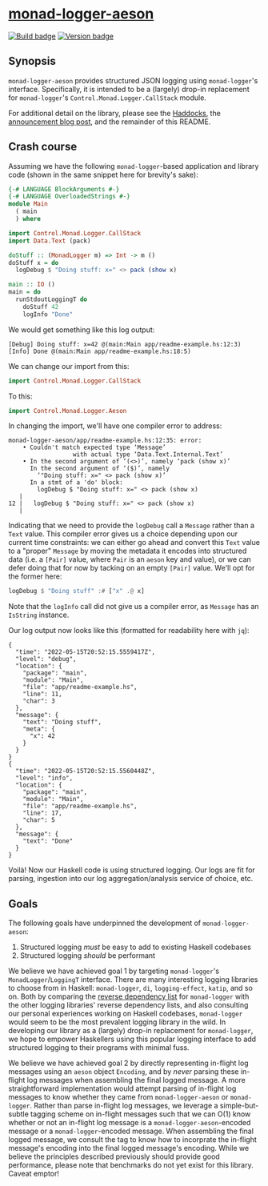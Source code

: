 # [monad-logger-aeson][]

[![Build badge][]][build]
[![Version badge][]][version]

## Synopsis

`monad-logger-aeson` provides structured JSON logging using `monad-logger`'s
interface. Specifically, it is intended to be a (largely) drop-in replacement
for `monad-logger`'s `Control.Monad.Logger.CallStack` module.

For additional detail on the library, please see the [Haddocks][], the
[announcement blog post][], and the remainder of this README.

## Crash course

Assuming we have the following `monad-logger`-based application and library code
(shown in the same snippet here for brevity's sake):

```haskell
{-# LANGUAGE BlockArguments #-}
{-# LANGUAGE OverloadedStrings #-}
module Main
  ( main
  ) where

import Control.Monad.Logger.CallStack
import Data.Text (pack)

doStuff :: (MonadLogger m) => Int -> m ()
doStuff x = do
  logDebug $ "Doing stuff: x=" <> pack (show x)

main :: IO ()
main = do
  runStdoutLoggingT do
    doStuff 42
    logInfo "Done"
```

We would get something like this log output:

```text
[Debug] Doing stuff: x=42 @(main:Main app/readme-example.hs:12:3)
[Info] Done @(main:Main app/readme-example.hs:18:5)
```

We can change our import from this:

```haskell
import Control.Monad.Logger.CallStack
```

To this:

```haskell
import Control.Monad.Logger.Aeson
```

In changing the import, we'll have one compiler error to address:

```text
monad-logger-aeson/app/readme-example.hs:12:35: error:
    • Couldn't match expected type ‘Message’
                  with actual type ‘Data.Text.Internal.Text’
    • In the second argument of ‘(<>)’, namely ‘pack (show x)’
      In the second argument of ‘($)’, namely
        ‘"Doing stuff: x=" <> pack (show x)’
      In a stmt of a 'do' block:
        logDebug $ "Doing stuff: x=" <> pack (show x)
   |
12 |   logDebug $ "Doing stuff: x=" <> pack (show x)
   |
```

Indicating that we need to provide the `logDebug` call a `Message` rather than a
`Text` value. This compiler error gives us a choice depending upon our current
time constraints: we can either go ahead and convert this `Text` value to a
"proper" `Message` by moving the metadata it encodes into structured data (i.e.
a `[Pair]` value, where `Pair` is an `aeson` key and value), or we can defer
doing that for now by tacking on an empty `[Pair]` value. We'll opt for the
former here:

```haskell
logDebug $ "Doing stuff" :# ["x" .@ x]
```

Note that the `logInfo` call did not give us a compiler error, as `Message` has
an `IsString` instance.

Our log output now looks like this (formatted for readability here with `jq`):

```jsonl
{
  "time": "2022-05-15T20:52:15.5559417Z",
  "level": "debug",
  "location": {
    "package": "main",
    "module": "Main",
    "file": "app/readme-example.hs",
    "line": 11,
    "char": 3
  },
  "message": {
    "text": "Doing stuff",
    "meta": {
      "x": 42
    }
  }
}
{
  "time": "2022-05-15T20:52:15.5560448Z",
  "level": "info",
  "location": {
    "package": "main",
    "module": "Main",
    "file": "app/readme-example.hs",
    "line": 17,
    "char": 5
  },
  "message": {
    "text": "Done"
  }
}
```

Voilà! Now our Haskell code is using structured logging. Our logs are fit for
parsing, ingestion into our log aggregation/analysis service of choice, etc.

## Goals

The following goals have underpinned the development of `monad-logger-aeson`:

1. Structured logging _must_ be easy to add to existing Haskell codebases
1. Structured logging _should_ be performant

We believe we have achieved goal 1 by targeting `monad-logger`'s
`MonadLogger`/`LoggingT` interface. There are many interesting logging libraries
to choose from in Haskell: `monad-logger`, `di`, `logging-effect`, `katip`, and
so on. Both by comparing the [reverse dependency list][] for `monad-logger` with
the other logging libraries' reverse dependency lists, and also consulting our
personal experiences working on Haskell codebases, `monad-logger` would seem to
be the most prevalent logging library in the wild. In developing our library as
a (largely) drop-in replacement for `monad-logger`, we hope to empower
Haskellers using this popular logging interface to add structured logging to
their programs with minimal fuss.

We believe we have achieved goal 2 by directly representing in-flight log
messages using an `aeson` object `Encoding`, and by _never_ parsing these
in-flight log messages when assembling the final logged message. A more
straightforward implementation would attempt parsing of in-flight log messages
to know whether they came from `monad-logger-aeson` or `monad-logger`. Rather
than parse in-flight log messages, we leverage a simple-but-subtle tagging
scheme on in-flight messages such that we can O(1) know whether or not an
in-flight log message is a `monad-logger-aeson`-encoded message or a
`monad-logger`-encoded message. When assembling the final logged message, we
consult the tag to know how to incorprate the in-flight message's encoding into
the final logged message's encoding. While we believe the principles described
previously should provide good performance, please note that benchmarks do not
yet exist for this library. Caveat emptor!

[monad-logger-aeson]: https://github.com/jship/monad-logger-aeson
[Build badge]: https://github.com/jship/monad-logger-aeson/workflows/CI/badge.svg
[build]: https://github.com/jship/monad-logger-aeson/actions
[Version badge]: https://img.shields.io/hackage/v/monad-logger-aeson?color=brightgreen&label=version&logo=haskell
[version]: https://hackage.haskell.org/package/monad-logger-aeson
[Haddocks]: https://hackage.haskell.org/package/monad-logger-aeson
[announcement blog post]: https://jship.github.io
[reverse dependency list]: https://packdeps.haskellers.com/reverse/monad-logger
